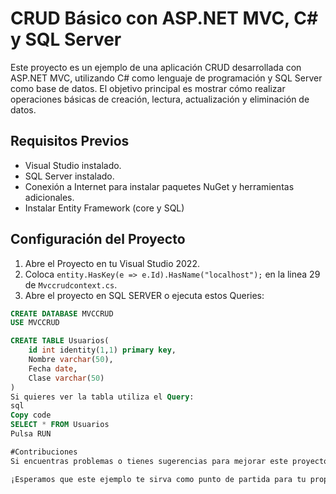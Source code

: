 # CRUD Básico con ASP.NET MVC, C# y SQL Server

Este proyecto es un ejemplo de una aplicación CRUD desarrollada con ASP.NET MVC, utilizando C# como lenguaje de programación y SQL Server como base de datos. El objetivo principal es mostrar cómo realizar operaciones básicas de creación, lectura, actualización y eliminación de datos.

## Requisitos Previos
- Visual Studio instalado.
- SQL Server instalado.
- Conexión a Internet para instalar paquetes NuGet y herramientas adicionales.
- Instalar Entity Framework (core y SQL)

## Configuración del Proyecto
1. Abre el Proyecto en tu Visual Studio 2022.
2. Coloca `entity.HasKey(e => e.Id).HasName("localhost");` en la linea 29 de `Mvccrudcontext.cs`.
3. Abre el proyecto en SQL SERVER o ejecuta estos Queries:

```sql
CREATE DATABASE MVCCRUD
USE MVCCRUD

CREATE TABLE Usuarios(
    id int identity(1,1) primary key,
    Nombre varchar(50),
    Fecha date,
    Clase varchar(50)
)
Si quieres ver la tabla utiliza el Query:
sql
Copy code
SELECT * FROM Usuarios
Pulsa RUN

#Contribuciones
Si encuentras problemas o tienes sugerencias para mejorar este proyecto, no dudes en abrir un problema o enviar una solicitud de extracción.

¡Esperamos que este ejemplo te sirva como punto de partida para tu propio desarrollo con ASP.NET MVC, C# y SQL Server!
